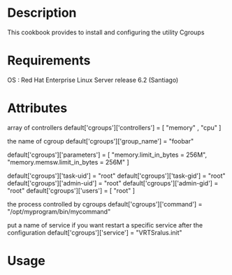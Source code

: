 Description
===========

This cookbook provides to install and configuring the utility Cgroups

Requirements
============

OS : Red Hat Enterprise Linux Server release 6.2 (Santiago)

Attributes
==========

array of controllers
default['cgroups']['controllers'] = [ "memory" , "cpu"  ]

the name of cgroup
default['cgroups']['group_name'] =  "foobar"

default['cgroups']['parameters'] = [              "memory.limit_in_bytes = 256M",
                                                  "memory.memsw.limit_in_bytes = 256M"
 												]

default['cgroups']['task-uid'] =  "root"
default['cgroups']['task-gid'] =  "root"
default['cgroups']['admin-uid'] = "root"
default['cgroups']['admin-gid'] = "root"
default['cgroups']['users'] = [ "root" ]

the process controlled by cgroups
default['cgroups']['command'] = "/opt/myprogram/bin/mycommand"

put a name of service if you want restart a specific service after the configuration
default['cgroups']['service'] = "VRTSralus.init"


Usage
=====



